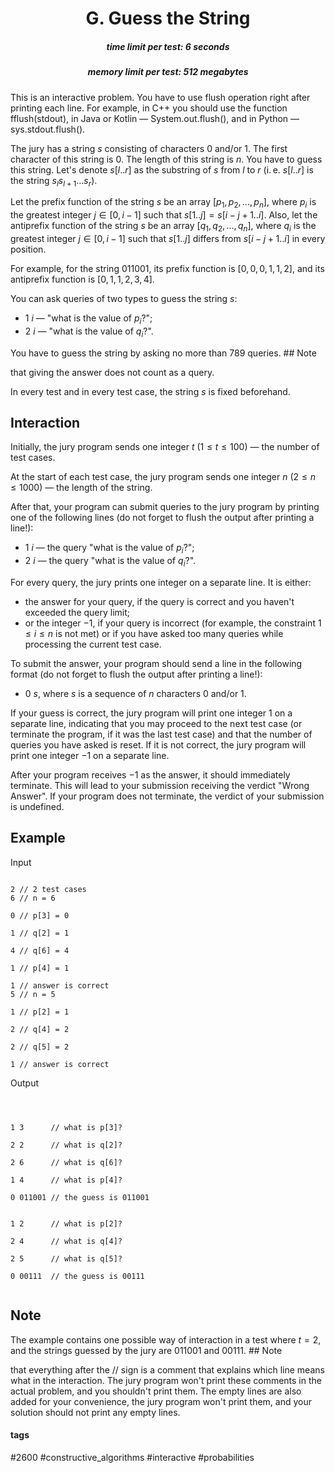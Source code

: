<h1 style='text-align: center;'> G. Guess the String</h1>

<h5 style='text-align: center;'>time limit per test: 6 seconds</h5>
<h5 style='text-align: center;'>memory limit per test: 512 megabytes</h5>

This is an interactive problem. You have to use flush operation right after printing each line. For example, in C++ you should use the function fflush(stdout), in Java or Kotlin — System.out.flush(), and in Python — sys.stdout.flush().

The jury has a string $s$ consisting of characters 0 and/or 1. The first character of this string is 0. The length of this string is $n$. You have to guess this string. Let's denote $s[l..r]$ as the substring of $s$ from $l$ to $r$ (i. e. $s[l..r]$ is the string $s_ls_{l+1} \dots s_r$).

Let the prefix function of the string $s$ be an array $[p_1, p_2, \dots, p_n]$, where $p_i$ is the greatest integer $j \in [0, i-1]$ such that $s[1..j] = s[i-j+1..i]$. Also, let the antiprefix function of the string $s$ be an array $[q_1, q_2, \dots, q_n]$, where $q_i$ is the greatest integer $j \in [0, i-1]$ such that $s[1..j]$ differs from $s[i-j+1..i]$ in every position.

For example, for the string 011001, its prefix function is $[0, 0, 0, 1, 1, 2]$, and its antiprefix function is $[0, 1, 1, 2, 3, 4]$.

You can ask queries of two types to guess the string $s$:

* $1$ $i$ — "what is the value of $p_i$?";
* $2$ $i$ — "what is the value of $q_i$?".

You have to guess the string by asking no more than $789$ queries. ## Note

 that giving the answer does not count as a query.

In every test and in every test case, the string $s$ is fixed beforehand.

## Interaction

Initially, the jury program sends one integer $t$ ($1 \le t \le 100$) — the number of test cases.

At the start of each test case, the jury program sends one integer $n$ ($2 \le n \le 1000$) — the length of the string.

After that, your program can submit queries to the jury program by printing one of the following lines (do not forget to flush the output after printing a line!):

* $1$ $i$ — the query "what is the value of $p_i$?";
* $2$ $i$ — the query "what is the value of $q_i$?".

For every query, the jury prints one integer on a separate line. It is either:

* the answer for your query, if the query is correct and you haven't exceeded the query limit;
* or the integer $-1$, if your query is incorrect (for example, the constraint $1 \le i \le n$ is not met) or if you have asked too many queries while processing the current test case.

To submit the answer, your program should send a line in the following format (do not forget to flush the output after printing a line!):

* $0$ $s$, where $s$ is a sequence of $n$ characters 0 and/or 1.

If your guess is correct, the jury program will print one integer $1$ on a separate line, indicating that you may proceed to the next test case (or terminate the program, if it was the last test case) and that the number of queries you have asked is reset. If it is not correct, the jury program will print one integer $-1$ on a separate line.

After your program receives $-1$ as the answer, it should immediately terminate. This will lead to your submission receiving the verdict "Wrong Answer". If your program does not terminate, the verdict of your submission is undefined.

## Example

Input
```

2 // 2 test cases
6 // n = 6

0 // p[3] = 0

1 // q[2] = 1

4 // q[6] = 4

1 // p[4] = 1

1 // answer is correct
5 // n = 5

1 // p[2] = 1

2 // q[4] = 2

2 // q[5] = 2

1 // answer is correct

```
Output
```



1 3      // what is p[3]?

2 2      // what is q[2]?

2 6      // what is q[6]?

1 4      // what is p[4]?

0 011001 // the guess is 011001


1 2      // what is p[2]?

2 4      // what is q[4]?

2 5      // what is q[5]?

0 00111  // the guess is 00111


```
## Note

The example contains one possible way of interaction in a test where $t = 2$, and the strings guessed by the jury are 011001 and 00111. ## Note

 that everything after the // sign is a comment that explains which line means what in the interaction. The jury program won't print these comments in the actual problem, and you shouldn't print them. The empty lines are also added for your convenience, the jury program won't print them, and your solution should not print any empty lines.



#### tags 

#2600 #constructive_algorithms #interactive #probabilities 